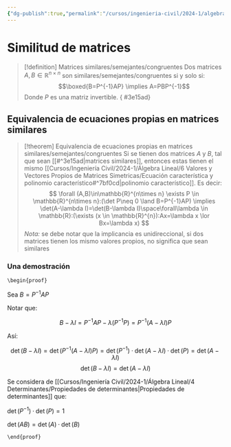 ```yaml
---
{"dg-publish":true,"permalink":"/cursos/ingenieria-civil/2024-1/algebra-lineal/6-valores-y-vectores-propios-de-matrices-simetricas/similitud-de-matrices/","tags":["I3MAT1203"]}
---
```


# Similitud de matrices

> [!definition] Matrices similares/semejantes/congruentes
> Dos matrices $A,B \in \mathbb{R}^{n\times n}$ son similares/semejantes/congruentes si y solo si: 
> $$\boxed{B=P^{-1}AP}  \implies A=PBP^{-1}$$
> Donde $P$ es una matriz invertible.
{ #3e15ad}


## Equivalencia de ecuaciones propias en matrices similares

> [!theorem] Equivalencia de ecuaciones propias en matrices similares/semejantes/congruentes
> Si se tienen dos matrices $A$ y $B$, tal que sean [[#^3e15ad|matrices similares]], entonces estas tienen el mismo [[Cursos/Ingeniería Civil/2024-1/Álgebra Lineal/6 Valores y Vectores Propios de Matrices Simetricas/Ecuación característica y polinomio característico#^7bf0cd\|polinomio característico]]. Es decir:
> $$
> \forall (A,B)\in\mathbb{R}^{n\times n} \exists P \in \mathbb{R}^{n\times n}:(\det P\neq 0 \land B=P^{-1}AP) \implies \det(A-\lambda I)=\det(B-\lambda I)\space\forall\lambda \in \mathbb{R}:(\exists (x \in \mathbb{R}^{n}):Ax=\lambda x \lor Bx=\lambda x)
> $$
> _Nota:_ se debe notar que la implicancia es unidireccional, si dos matrices tienen los mismo valores propios, no significa que sean similares

### Una demostración

`\begin{proof}`

Sea $B=P^{-1}AP$

Notar que:

$$
B-\lambda I=P^{-1}AP-\lambda(P^{-1}P)=P^{-1}(A-\lambda I)P
$$

Así:

$$
\det(B-\lambda I)=\det(P^{-1}(A-\lambda I)P)=\det(P^{-1})·\det(A-\lambda I)·\det(P)=\det(A-\lambda I)
$$
$$
\det(B-\lambda I)=\det(A-\lambda I)
$$

Se considera de [[Cursos/Ingeniería Civil/2024-1/Álgebra Lineal/4 Determinantes/Propiedades de determinantes\|Propiedades de determinantes]] que:

$\det(P^{-1})·\det(P)=1$

$\det(AB)=\det(A)·\det(B)$

`\end{proof}`